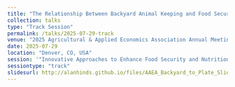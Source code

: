 ```yaml
---
title: "The Relationship Between Backyard Animal Keeping and Food Security Status in the United States"
collection: talks
type: "Track Session"
permalink: /talks/2025-07-29-track
venue: "2025 Agricultural & Applied Economics Association Annual Meeting"
date: 2025-07-29
location: "Denver, CO, USA"
session: '"Innovative Approaches to Enhance Food Security and Nutrition: From Consumer Behavior to Policy"'
sessiontype: "track"
slidesurl: http://alanhinds.github.io/files/AAEA_Backyard_to_Plate_Slides.pdf
---
```

